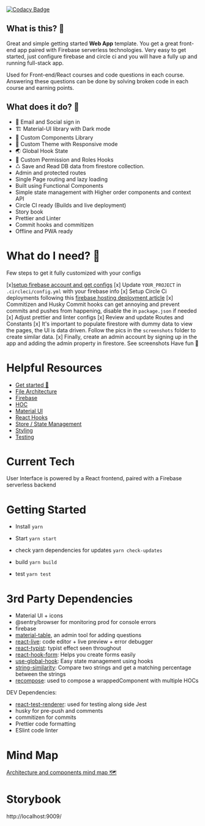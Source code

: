 [![Codacy Badge](https://api.codacy.com/project/badge/Grade/0b57ecbebd9b431c8071e0e42fb89b7b)](https://www.codacy.com?utm_source=github.com&utm_medium=referral&utm_content=mo-sharif/MoSkool&utm_campaign=Badge_Grade)

## What is this? 🤩

Great and simple getting started **Web App** template. You get a great front-end app paired with Firebase serverless technologies. Very easy to get started, just configure firebase and circle ci and you will have a fully up and running full-stack app.

Used for Front-end/React courses and code questions in each course. Answering these questions can be done by solving broken code in each course and earning points.

## What does it do? 🤔

- 📝 Email and Social sign in
- 🏗 Material-UI library with Dark mode
- 🚀 Custom Components Library
- 🎉 Custom Theme with Responsive mode
- 🌏 Global Hook State
- 🎣 Custom Permission and Roles Hooks
- ♺ Save and Read DB data from firestore collection.
- Admin and protected routes
- Single Page routing and lazy loading
- Built using Functional Components
- Simple state management with Higher order components and context API
- Circle CI ready (Builds and live deployment)
- Story book
- Prettier and Linter
- Commit hooks and commitizen
- Offline and PWA ready

# What do I need? 🤘

Few steps to get it fully customized with your configs

[x][setup firebase account and get configs](https://www.robinwieruch.de/complete-firebase-authentication-react-tutorial)
[x] Update `YOUR_PROJECT` in `.circleci/config.yml` with your firebase info
[x] Setup Circle Ci deployments following this [firebase hosting deployment article](https://circleci.com/blog/automatically-deploy-a-gatsby-site-to-firebase-hosting/)
[x] Commitizen and Husky Commit hooks can get annoying and prevent commits and pushes from happening, disable the in `package.json` if needed
[x] Adjust prettier and linter configs
[x] Review and update Routes and Constants
[x] It's important to populate firestore with dummy data to view the pages, the UI is data driven. Follow the pics in the `screenshots` folder to create similar data.
[x] Finally, create an admin account by signing up in the app and adding the admin property in firestore. See screenshots Have fun 🤘

# Helpful Resources

- [Get started 🚀](docs/ONBOARDING.md)
- [File Architecture](docs/ARCHITECTURE.md)
- [Firebase](docs/FIREBASE.md)
- [HOC](docs/HOC.md)
- [Material UI](docs/MATERIAL.md)
- [React Hooks](docs/REACT_HOOKS.md)
- [Store / State Management](docs/STATE_MANAGEMENT.md)
- [Styling](docs/STYLING.md)
- [Testing](docs/TESTING.md)

# Current Tech

User Interface is powered by a React frontend, paired with a Firebase serverless backend

# Getting Started

- Install `yarn`
- Start `yarn start`

- check yarn dependencies for updates `yarn check-updates`
- build `yarn build`
- test `yarn test`

# 3rd Party Dependencies

- Material UI + icons
- @sentry/browser for monitoring prod for console errors
- firebase
- [material-table](https://material-table.com/#/), an admin tool for adding questions
- [react-live](https://github.com/FormidableLabs/react-live): code editor + live preview + error debugger
- [react-typist](https://github.com/jstejada/react-typist): typist effect seen throughout
- [react-hook-form](https://react-hook-form.com/get-started): Helps you create forms easily
- [use-global-hook](https://www.npmjs.com/package/use-global-hook): Easy state management using hooks
- [string-similarity](https://www.npmjs.com/package/string-similarity): Compare two strings and get a matching percentage between the strings
- [recompose](https://github.com/acdlite/recompose): used to compose a wrappedComponent with multiple HOCs

DEV Dependencies:

- [react-test-renderer](https://reactjs.org/docs/test-renderer.html): used for testing along side Jest
- husky for pre-push and comments
- commitizen for commits
- Prettier code formatting
- ESlint code linter

# Mind Map

[Architecture and components mind map 🗺](https://www.mindmeister.com/1454606428/pages-containers)

# Storybook

http://localhost:9009/
